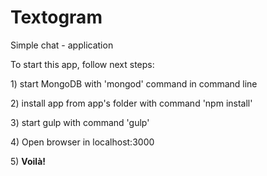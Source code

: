 # Textogram
<p>Simple chat - application</p>

<p>To start this app, follow next steps:</p>
<p>1) start MongoDB with 'mongod' command in command line</p>
<p>2) install app from app's folder with command 'npm install'</p>
<p>3) start gulp with command 'gulp'</p>
<p>4) Open browser in localhost:3000</p>
<p>5) <b>Voilà!</b></p>
